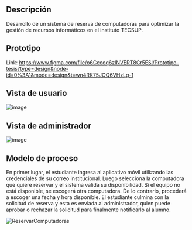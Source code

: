 ## Descripción
Desarrollo de un sistema de reserva de computadoras para optimizar la gestión de recursos informáticos en el instituto TECSUP.

## Prototipo
Link: https://www.figma.com/file/o6Cccoq6zlNVERT8Cr5ESl/Prototipo-tesis?type=design&node-id=0%3A1&mode=design&t=wn4RK75JOQ6VHzLg-1

## Vista de usuario
![image](https://github.com/dannycastilloo/SmartReserve/assets/76531494/f108e1c0-d7d3-4721-9aff-ae5b85255390)

## Vista de administrador
![image](https://github.com/dannycastilloo/SmartReserve/assets/76531494/7303b4db-3652-4835-a974-620ba88f48a3)

## Modelo de proceso
En primer lugar, el estudiante ingresa al aplicativo móvil utilizando las credenciales de su correo institucional. Luego selecciona la computadora que quiere reservar y el sistema valida su disponibilidad. Si el equipo no está disponible, se escogerá otra computadora. De lo contrario, procederá a escoger una fecha y hora disponible. El estudiante culmina con la solicitud de reserva y esta es enviada al administrador, quien puede aprobar o rechazar la solicitud para finalmente notificarlo al alumno.

![ReservarComputadoras](https://github.com/dannycastilloo/SmartReserve/assets/76531494/6f66809a-0acb-4ec7-9b6c-718fb3699c13)

